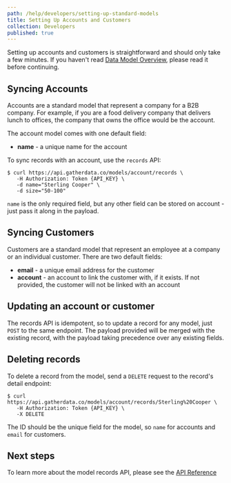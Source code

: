```yaml
---
path: /help/developers/setting-up-standard-models
title: Setting Up Accounts and Customers
collection: Developers
published: true
---
```


Setting up accounts and customers is straightforward and should only take a few minutes. If you haven't read [Data Model Overview](/help/developers/data-model), please read it before continuing.

## Syncing Accounts

Accounts are a standard model that represent a company for a B2B company. For example, if you are a food delivery company that delivers lunch to offices, the company that owns the office would be the account.

The account model comes with one default field:

- **name** - a unique name for the account

To sync records with an account, use the `records` API:

```
$ curl https://api.gatherdata.co/models/account/records \
   -H Authorization: Token {API_KEY} \
   -d name="Sterling Cooper" \
   -d size="50-100"
```

`name` is the only required field, but any other field can be stored on account - just pass it along in the payload.

## Syncing Customers

Customers are a standard model that represent an employee at a company or an individual customer. There are two default fields:

- **email** - a unique email address for the customer
- **account** - an account to link the customer with, if it exists. If not provided, the customer will not be linked with an account

## Updating an account or customer

The records API is idempotent, so to update a record for any model, just `POST` to the same endpoint. The payload provided will be merged with the existing record, with the payload taking precedence over any existing fields.

## Deleting records

To delete a record from the model, send a `DELETE` request to the record's detail endpoint:

```
$ curl https://api.gatherdata.co/models/account/records/Sterling%20Cooper \
   -H Authorization: Token {API_KEY} \
   -X DELETE
```

The ID should be the unique field for the model, so `name` for accounts and `email` for customers.

## Next steps

To learn more about the model records API, please see the [API Reference](https://api.gatherdata.co/docs)
